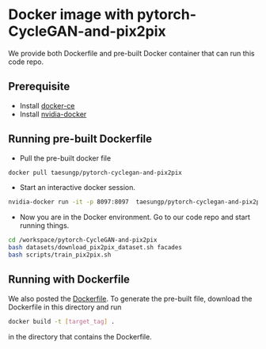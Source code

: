 # Docker image with pytorch-CycleGAN-and-pix2pix

We provide both Dockerfile and pre-built Docker container that can run this code repo.

## Prerequisite

- Install [docker-ce](https://docs.docker.com/install/linux/docker-ce/ubuntu/)
- Install [nvidia-docker](https://github.com/NVIDIA/nvidia-docker#quickstart)

## Running pre-built Dockerfile

- Pull the pre-built docker file

```bash
docker pull taesungp/pytorch-cyclegan-and-pix2pix
```

- Start an interactive docker session.

```bash
nvidia-docker run -it -p 8097:8097  taesungp/pytorch-cyclegan-and-pix2pix
```

- Now you are in the Docker environment. Go to our code repo and start running things.
```bash
cd /workspace/pytorch-CycleGAN-and-pix2pix
bash datasets/download_pix2pix_dataset.sh facades
bash scripts/train_pix2pix.sh
```

## Running with Dockerfile

We also posted the [Dockerfile](Dockerfile). To generate the pre-built file, download the Dockerfile in this directory and run
```bash
docker build -t [target_tag] .
```
in the directory that contains the Dockerfile.

